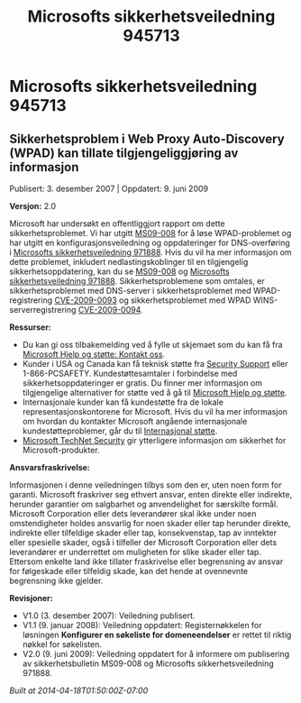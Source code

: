 ﻿---
title: Microsofts sikkerhetsveiledning 945713
TOCTitle: "945713"
ms:assetid: "945713"
ms:mtpsurl: https://technet.microsoft.com/nb-NO/library/945713(v=Security.10)
ms:contentKeyID: 61230833
ms.date: 04/18/2014
mtps_version: v=Security.10
ms.translationtype: HT
---

# Microsofts sikkerhetsveiledning 945713

## Sikkerhetsproblem i Web Proxy Auto-Discovery (WPAD) kan tillate tilgjengeliggjøring av informasjon

Publisert: 3. desember 2007 | Oppdatert: 9. juni 2009

**Versjon:** 2.0

Microsoft har undersøkt en offentliggjort rapport om dette sikkerhetsproblemet. Vi har utgitt [MS09-008](http://go.microsoft.com/fwlink/?linkid=139821) for å løse WPAD-problemet og har utgitt en konfigurasjonsveiledning og oppdateringer for DNS-overføring i [Microsofts sikkerhetsveiledning 971888](microsoft-security-advisory-971888.md). Hvis du vil ha mer informasjon om dette problemet, inkludert nedlastingskoblinger til en tilgjengelig sikkerhetsoppdatering, kan du se [MS09-008](http://go.microsoft.com/fwlink/?linkid=139821) og [Microsofts sikkerhetsveiledning 971888](microsoft-security-advisory-971888.md). Sikkerhetsproblemene som omtales, er sikkerhetsproblemet med DNS-server i sikkerhetsproblemet med WPAD-registrering [CVE-2009-0093](http://www.cve.mitre.org/cgi-bin/cvename.cgi?name=cve-2009-0093) og sikkerhetsproblemet med WPAD WINS-serverregistrering [CVE-2009-0094](http://www.cve.mitre.org/cgi-bin/cvename.cgi?name=cve-2009-0094).

**Ressurser:**

  - Du kan gi oss tilbakemelding ved å fylle ut skjemaet som du kan få fra [Microsoft Hjelp og støtte: Kontakt oss](https://support.microsoft.com/common/survey.aspx?scid=sw;en;1257&amp;showpage=1&amp;ws=technet&amp;sd=tech).
  - Kunder i USA og Canada kan få teknisk støtte fra [Security Support](http://go.microsoft.com/fwlink/?linkid=21131) eller 1-866-PCSAFETY. Kundestøttesamtaler i forbindelse med sikkerhetsoppdateringer er gratis. Du finner mer informasjon om tilgjengelige alternativer for støtte ved å gå til [Microsoft Hjelp og støtte](http://support.microsoft.com/).
  - Internasjonale kunder kan få kundestøtte fra de lokale representasjonskontorene for Microsoft. Hvis du vil ha mer informasjon om hvordan du kontakter Microsoft angående internasjonale kundestøtteproblemer, går du til [Internasjonal støtte](http://go.microsoft.com/fwlink/?linkid=21155).
  - [Microsoft TechNet Security](http://go.microsoft.com/fwlink/?linkid=21132) gir ytterligere informasjon om sikkerhet for Microsoft-produkter.

**Ansvarsfraskrivelse:**

Informasjonen i denne veiledningen tilbys som den er, uten noen form for garanti. Microsoft fraskriver seg ethvert ansvar, enten direkte eller indirekte, herunder garantier om salgbarhet og anvendelighet for særskilte formål. Microsoft Corporation eller dets leverandører skal ikke under noen omstendigheter holdes ansvarlig for noen skader eller tap herunder direkte, indirekte eller tilfeldige skader eller tap, konsekvenstap, tap av inntekter eller spesielle skader, også i tilfeller der Microsoft Corporation eller dets leverandører er underrettet om muligheten for slike skader eller tap. Ettersom enkelte land ikke tillater fraskrivelse eller begrensning av ansvar for følgeskade eller tilfeldig skade, kan det hende at ovennevnte begrensning ikke gjelder.

**Revisjoner:**

  - V1.0 (3. desember 2007): Veiledning publisert.
  - V1.1 (9. januar 2008): Veiledning oppdatert: Registernøkkelen for løsningen **Konfigurer en søkeliste for domeneendelser** er rettet til riktig nøkkel for søkelisten.
  - V2.0 (9. juni 2009): Veiledning oppdatert for å informere om publisering av sikkerhetsbulletin MS09-008 og Microsofts sikkerhetsveiledning 971888.

*Built at 2014-04-18T01:50:00Z-07:00*

